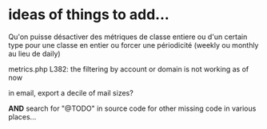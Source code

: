 # ideas of things to add...

Qu'on puisse désactiver des métriques de classe entiere ou d'un certain type pour une classe en entier ou forcer une périodicité (weekly ou monthly au lieu de daily)

metrics.php L382: the filtering by account or domain is not working as of now

in email, export a decile of mail sizes? 

**AND** search for "@TODO" in source code for other missing code in various places...

